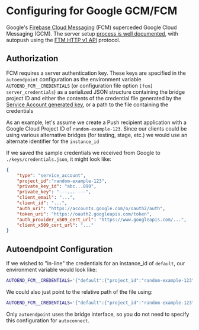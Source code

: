 # Configuring for Google GCM/FCM

<!-- TODO: finish this doc -->

Google's [Firebase Cloud
Messaging](https://firebase.google.com/docs/cloud-messaging/) (FCM)
superceded Google Cloud Messaging (GCM). The server setup [process is well documented](https://firebase.google.com/docs/cloud-messaging/server), with autopush using the [FTM HTTP v1 API](https://firebase.google.com/docs/reference/fcm/rest/v1/projects.messages) protocol.

## Authorization

FCM requires a server authentication key. These keys are specified in the `autoendpoint` configuration as the environment variable `AUTOEND_FCM__CREDENTIALS` (or configuration file option `[fcm] server_credentials`) as a serialized JSON structure containing the bridge project ID and either the contents of the credential file generated by the [Service Account generated key](https://firebase.google.com/docs/cloud-messaging/auth-server#provide-credentials-manually), or a path to the file containing the credentials

As an example, let's assume we create a Push recipient application with a Google Cloud Project ID of `random-example-123`. Since our clients could be using various alternative bridges (for testing, stage, etc.) we would use an alternate identifier for the `instance_id`

If we saved the sample credentials we received from Google to `./keys/credentials.json`, it might look like:

```json
{
    "type": "service_account",
    "project_id":"random-example-123",
    "private_key_id": "abc...890",
    "private_key": "---... ---",
    "client_email": "...",
    "client_id": "...",
    "auth_uri": "https://accounts.google.com/o/oauth2/auth",
    "token_uri": "https://oauth2.googleapis.com/token",
    "auth_provider_x509_cert_url": "https://www.googleapis.com/...",
    "client_x509_cert_url": "..."
}
```

## Autoendpoint Configuration

If we wished to "in-line" the credentials for an instance_id of `default`, our environment variable would look like:

```bash
AUTOEND_FCM__CREDENTIALS='{"default":{"project_id":"random-example-123","credential":"{\"type\": \"service_account\",\"project_id\":\"random-example-123\",\"private_key_id\": \"abc..890\",\"private_key\": \"---...---\",\"client_email\": \"...\",\"client_id\": \"...\",\"auth_uri\": \"https://accounts.google.com/o/oauth2/auth\",\"token_uri\": \"https://oauth2.googleapis.com/token\",\"auth_provider_x509_cert_url\": \"https://www.googleapis.com/...\",\"client_x509_cert_url\":\"...\"}"}'
```

We could also just point to the relative path of the file using:

```bash
AUTOEND_FCM__CREDENTIALS='{"default":{"project_id":"random-example-123","credential":"keys/credentials.json"}'
```

Only `autoendpoint` uses the bridge interface, so you do not need to specify this configuration for `autoconnect`.
